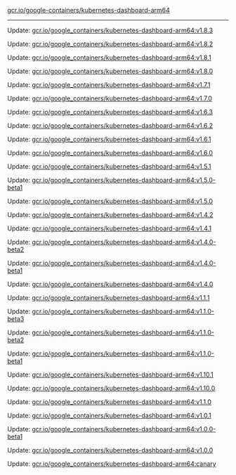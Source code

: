 [gcr.io/google-containers/kubernetes-dashboard-arm64](https://hub.docker.com/r/cruse/kubernetes-dashboard-arm64/tags/) 

----
Update: [gcr.io/google_containers/kubernetes-dashboard-arm64:v1.8.3](https://hub.docker.com/r/cruse/kubernetes-dashboard-arm64/tags/)

Update: [gcr.io/google_containers/kubernetes-dashboard-arm64:v1.8.2](https://hub.docker.com/r/cruse/kubernetes-dashboard-arm64/tags/)

Update: [gcr.io/google_containers/kubernetes-dashboard-arm64:v1.8.1](https://hub.docker.com/r/cruse/kubernetes-dashboard-arm64/tags/)

Update: [gcr.io/google_containers/kubernetes-dashboard-arm64:v1.8.0](https://hub.docker.com/r/cruse/kubernetes-dashboard-arm64/tags/)

Update: [gcr.io/google_containers/kubernetes-dashboard-arm64:v1.7.1](https://hub.docker.com/r/cruse/kubernetes-dashboard-arm64/tags/)

Update: [gcr.io/google_containers/kubernetes-dashboard-arm64:v1.7.0](https://hub.docker.com/r/cruse/kubernetes-dashboard-arm64/tags/)

Update: [gcr.io/google_containers/kubernetes-dashboard-arm64:v1.6.3](https://hub.docker.com/r/cruse/kubernetes-dashboard-arm64/tags/)

Update: [gcr.io/google_containers/kubernetes-dashboard-arm64:v1.6.2](https://hub.docker.com/r/cruse/kubernetes-dashboard-arm64/tags/)

Update: [gcr.io/google_containers/kubernetes-dashboard-arm64:v1.6.1](https://hub.docker.com/r/cruse/kubernetes-dashboard-arm64/tags/)

Update: [gcr.io/google_containers/kubernetes-dashboard-arm64:v1.6.0](https://hub.docker.com/r/cruse/kubernetes-dashboard-arm64/tags/)

Update: [gcr.io/google_containers/kubernetes-dashboard-arm64:v1.5.1](https://hub.docker.com/r/cruse/kubernetes-dashboard-arm64/tags/)

Update: [gcr.io/google_containers/kubernetes-dashboard-arm64:v1.5.0-beta1](https://hub.docker.com/r/cruse/kubernetes-dashboard-arm64/tags/)

Update: [gcr.io/google_containers/kubernetes-dashboard-arm64:v1.5.0](https://hub.docker.com/r/cruse/kubernetes-dashboard-arm64/tags/)

Update: [gcr.io/google_containers/kubernetes-dashboard-arm64:v1.4.2](https://hub.docker.com/r/cruse/kubernetes-dashboard-arm64/tags/)

Update: [gcr.io/google_containers/kubernetes-dashboard-arm64:v1.4.1](https://hub.docker.com/r/cruse/kubernetes-dashboard-arm64/tags/)

Update: [gcr.io/google_containers/kubernetes-dashboard-arm64:v1.4.0-beta2](https://hub.docker.com/r/cruse/kubernetes-dashboard-arm64/tags/)

Update: [gcr.io/google_containers/kubernetes-dashboard-arm64:v1.4.0-beta1](https://hub.docker.com/r/cruse/kubernetes-dashboard-arm64/tags/)

Update: [gcr.io/google_containers/kubernetes-dashboard-arm64:v1.4.0](https://hub.docker.com/r/cruse/kubernetes-dashboard-arm64/tags/)

Update: [gcr.io/google_containers/kubernetes-dashboard-arm64:v1.1.1](https://hub.docker.com/r/cruse/kubernetes-dashboard-arm64/tags/)

Update: [gcr.io/google_containers/kubernetes-dashboard-arm64:v1.1.0-beta3](https://hub.docker.com/r/cruse/kubernetes-dashboard-arm64/tags/)

Update: [gcr.io/google_containers/kubernetes-dashboard-arm64:v1.1.0-beta2](https://hub.docker.com/r/cruse/kubernetes-dashboard-arm64/tags/)

Update: [gcr.io/google_containers/kubernetes-dashboard-arm64:v1.1.0-beta1](https://hub.docker.com/r/cruse/kubernetes-dashboard-arm64/tags/)

Update: [gcr.io/google_containers/kubernetes-dashboard-arm64:v1.10.1](https://hub.docker.com/r/cruse/kubernetes-dashboard-arm64/tags/)

Update: [gcr.io/google_containers/kubernetes-dashboard-arm64:v1.10.0](https://hub.docker.com/r/cruse/kubernetes-dashboard-arm64/tags/)

Update: [gcr.io/google_containers/kubernetes-dashboard-arm64:v1.1.0](https://hub.docker.com/r/cruse/kubernetes-dashboard-arm64/tags/)

Update: [gcr.io/google_containers/kubernetes-dashboard-arm64:v1.0.1](https://hub.docker.com/r/cruse/kubernetes-dashboard-arm64/tags/)

Update: [gcr.io/google_containers/kubernetes-dashboard-arm64:v1.0.0-beta1](https://hub.docker.com/r/cruse/kubernetes-dashboard-arm64/tags/)

Update: [gcr.io/google_containers/kubernetes-dashboard-arm64:v1.0.0](https://hub.docker.com/r/cruse/kubernetes-dashboard-arm64/tags/)

Update: [gcr.io/google_containers/kubernetes-dashboard-arm64:canary](https://hub.docker.com/r/cruse/kubernetes-dashboard-arm64/tags/)

